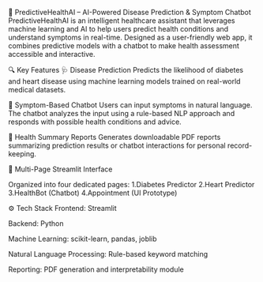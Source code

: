 🧠 PredictiveHealthAI – AI-Powered Disease Prediction & Symptom Chatbot
PredictiveHealthAI is an intelligent healthcare assistant that leverages machine learning and AI to help users predict health conditions and understand symptoms in real-time. Designed as a user-friendly web app, it combines predictive models with a chatbot to make health assessment accessible and interactive.

🔍 Key Features
🩺 Disease Prediction
Predicts the likelihood of diabetes and heart disease using machine learning models trained on real-world medical datasets.

🤖 Symptom-Based Chatbot
Users can input symptoms in natural language. The chatbot analyzes the input using a rule-based NLP approach and responds with possible health conditions and advice.

📄 Health Summary Reports
Generates downloadable PDF reports summarizing prediction results or chatbot interactions for personal record-keeping.

📂 Multi-Page Streamlit Interface

Organized into four dedicated pages:
1.Diabetes Predictor
2.Heart Predictor
3.HealthBot (Chatbot)
4.Appointment (UI Prototype)

⚙️ Tech Stack
Frontend: Streamlit

Backend: Python

Machine Learning: scikit-learn, pandas, joblib

Natural Language Processing: Rule-based keyword matching

Reporting: PDF generation and interpretability module
